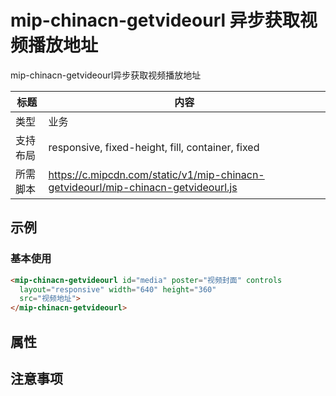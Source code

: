# mip-chinacn-getvideourl 异步获取视频播放地址

mip-chinacn-getvideourl异步获取视频播放地址

标题|内容
----|----
类型|业务
支持布局|responsive, fixed-height, fill, container, fixed
所需脚本|https://c.mipcdn.com/static/v1/mip-chinacn-getvideourl/mip-chinacn-getvideourl.js

## 示例

### 基本使用

```html
<mip-chinacn-getvideourl id="media" poster="视频封面" controls
  layout="responsive" width="640" height="360" 
  src="视频地址">
</mip-chinacn-getvideourl>
```
## 属性

## 注意事项